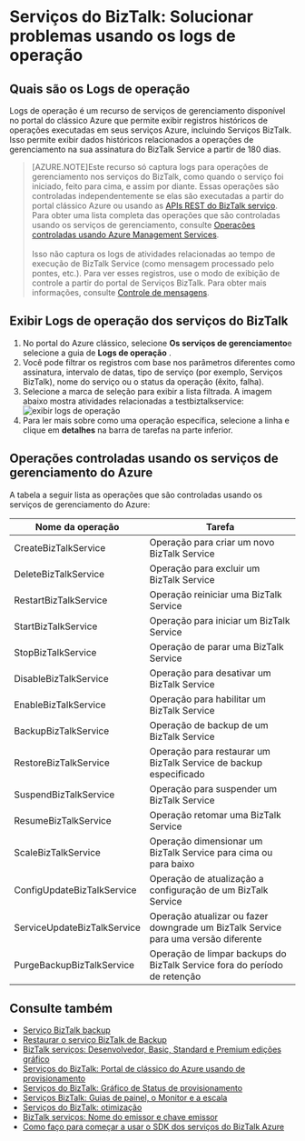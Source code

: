 <properties 
    pageTitle="Solucionar problemas de Serviços BizTalk usando logs de operação | Microsoft Azure" 
    description="Solucionar problemas de Serviços BizTalk usando logs de operação. MABS, WABS" 
    services="biztalk-services" 
    documentationCenter="" 
    authors="MandiOhlinger" 
    manager="erikre" 
    editor=""/>

<tags 
    ms.service="biztalk-services" 
    ms.workload="integration" 
    ms.tgt_pltfrm="na" 
    ms.devlang="na" 
    ms.topic="article" 
    ms.date="08/15/2016" 
    ms.author="mandia"/>


# <a name="biztalk-services-troubleshoot-using-operation-logs"></a>Serviços do BizTalk: Solucionar problemas usando os logs de operação

## <a name="what-are-the-operation-logs"></a>Quais são os Logs de operação
Logs de operação é um recurso de serviços de gerenciamento disponível no portal do clássico Azure que permite exibir registros históricos de operações executadas em seus serviços Azure, incluindo Serviços BizTalk. Isso permite exibir dados históricos relacionados a operações de gerenciamento na sua assinatura do BizTalk Service a partir de 180 dias.

> [AZURE.NOTE]Este recurso só captura logs para operações de gerenciamento nos serviços do BizTalk, como quando o serviço foi iniciado, feito para cima, e assim por diante. Essas operações são controladas independentemente se elas são executadas a partir do portal clássico Azure ou usando as [APIs REST do BizTalk serviço](http://msdn.microsoft.com/library/azure/dn232347.aspx). Para obter uma lista completa das operações que são controladas usando os serviços de gerenciamento, consulte [Operações controladas usando Azure Management Services](#bizops).<br/><br/>
Isso não captura os logs de atividades relacionadas ao tempo de execução de BizTalk Service (como mensagem processado pelo pontes, etc.). Para ver esses registros, use o modo de exibição de controle a partir do portal de Serviços BizTalk. Para obter mais informações, consulte [Controle de mensagens](http://msdn.microsoft.com/library/azure/hh949805.aspx).

## <a name="view-biztalk-services-operation-logs"></a>Exibir Logs de operação dos serviços do BizTalk
1. No portal do Azure clássico, selecione **Os serviços de gerenciamento**e selecione a guia de **Logs de operação** .
2. Você pode filtrar os registros com base nos parâmetros diferentes como assinatura, intervalo de datas, tipo de serviço (por exemplo, Serviços BizTalk), nome do serviço ou o status da operação (êxito, falha).
3. Selecione a marca de seleção para exibir a lista filtrada. A imagem abaixo mostra atividades relacionadas a testbiztalkservice:  ![exibir logs de operação][ViewLogs] 
4. Para ler mais sobre como uma operação específica, selecione a linha e clique em **detalhes** na barra de tarefas na parte inferior.


## <a name="bizops"></a>Operações controladas usando os serviços de gerenciamento do Azure
A tabela a seguir lista as operações que são controladas usando os serviços de gerenciamento do Azure:

Nome da operação | Tarefa
--- | ---
CreateBizTalkService | Operação para criar um novo BizTalk Service
DeleteBizTalkService | Operação para excluir um BizTalk Service
RestartBizTalkService | Operação reiniciar uma BizTalk Service
StartBizTalkService | Operação para iniciar um BizTalk Service
StopBizTalkService | Operação de parar uma BizTalk Service
DisableBizTalkService | Operação para desativar um BizTalk Service
EnableBizTalkService | Operação para habilitar um BizTalk Service
BackupBizTalkService | Operação de backup de um BizTalk Service
RestoreBizTalkService | Operação para restaurar um BizTalk Service de backup especificado
SuspendBizTalkService | Operação para suspender um BizTalk Service
ResumeBizTalkService | Operação retomar uma BizTalk Service
ScaleBizTalkService | Operação dimensionar um BizTalk Service para cima ou para baixo
ConfigUpdateBizTalkService | Operação de atualização a configuração de um BizTalk Service
ServiceUpdateBizTalkService | Operação atualizar ou fazer downgrade um BizTalk Service para uma versão diferente
PurgeBackupBizTalkService | Operação de limpar backups do BizTalk Service fora do período de retenção


## <a name="see-also"></a>Consulte também
- [Serviço BizTalk backup](http://go.microsoft.com/fwlink/p/?LinkID=325584)
- [Restaurar o serviço BizTalk de Backup](http://go.microsoft.com/fwlink/p/?LinkID=325582)
- [BizTalk serviços: Desenvolvedor, Basic, Standard e Premium edições gráfico](http://go.microsoft.com/fwlink/p/?LinkID=302279)
- [Serviços do BizTalk: Portal de clássico do Azure usando de provisionamento](http://go.microsoft.com/fwlink/p/?LinkID=302280)
- [Serviços do BizTalk: Gráfico de Status de provisionamento](http://go.microsoft.com/fwlink/p/?LinkID=329870)
- [Serviços BizTalk: Guias de painel, o Monitor e a escala](http://go.microsoft.com/fwlink/p/?LinkID=302281)
- [Serviços do BizTalk: otimização](http://go.microsoft.com/fwlink/p/?LinkID=302282)
- [BizTalk serviços: Nome do emissor e chave emissor](http://go.microsoft.com/fwlink/p/?LinkID=303941)
- [Como faço para começar a usar o SDK dos serviços do BizTalk Azure](http://go.microsoft.com/fwlink/p/?LinkID=302335)

[ViewLogs]: ./media/biztalk-troubleshoot-using-ops-logs/Operation-Logs.png
 
